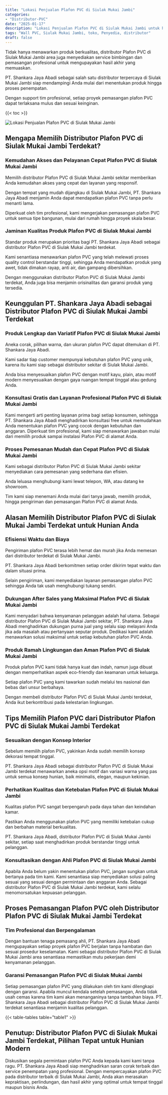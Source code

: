 ```yaml
---
title: "Lokasi Penjualan Plafon PVC di Siulak Mukai Jambi"
categories: 
- "Distributor-PVC"
date: "2025-01-17"
description: "Lokasi Penjualan Plafon PVC di Siulak Mukai Jambi untuk hunian, kantor, dan gerai. Produk berkualitas, pilihan motif, warna elegan, beserta layanan instalasi dikerjakan oleh tenaga ahli berpengalaman dan kepastian resmi!|Servis penyediaan Plafon PVC di Siulak Mukai Jambi untuk kebutuhan rumah, office, atau ritel, beserta produk berkualitas dan instalasi oleh tenaga ahli profesional serta kepastian resmi.|Alternatif Plafon PVC di Siulak Mukai Jambi yang terbukti bagi rumah, perkantoran, serta ritel, bersama material terbaik dan pemasangan oleh tenaga ahli ahli dan garansi resmi.|Distribusi Plafon PVC di Siulak Mukai Jambi untuk hunian, kantor, dan ritel, beserta produk unggulan dan pemasangan oleh teknisi berpengalaman, disertai dengan garansi resmi.}"
tags: "Wall PVC, Siulak Mukai Jambi, toko, Penyedia, distributor"
draft: false
---
```


Tidak hanya menawarkan produk berkualitas, distributor Plafon PVC di Siulak Mukai Jambi area juga menyediakan service bimbingan dan pemasangan profesional untuk mengupayakan hasil akhir yang memuaskan.

PT. Shankara Jaya Abadi sebagai salah satu distributor terpercaya di Siulak Mukai Jambi siap mendampingi Anda mulai dari menentukan produk hingga proses penempatan.

Dengan support tim profesional, setiap proyek pemasangan plafon PVC dapat terlaksana mulus dan sesuai keinginan.

{{< toc >}}

![Lokasi Penjualan Plafon PVC di Siulak Mukai Jambi](/images/Distributor-PVC/Lokasi-Penjualan-Plafon-PVC-di-Siulak-Mukai-Jambi.png)


## Mengapa Memilih Distributor Plafon PVC di Siulak Mukai Jambi Terdekat?

### Kemudahan Akses dan Pelayanan Cepat Plafon PVC di Siulak Mukai Jambi

Memilih distributor Plafon PVC di Siulak Mukai Jambi sekitar memberikan Anda kemudahan akses yang cepat dan layanan yang responsif.

Dengan tempat yang mudah dijangkau di Siulak Mukai Jambi, PT. Shankara Jaya Abadi menjamin Anda dapat mendapatkan plafon PVC tanpa perlu menanti lama.

Diperkuat oleh tim profesional, kami mengerjakan pemasangan plafon PVC untuk semua tipe bangunan, mulai dari rumah hingga proyek skala besar.

### Jaminan Kualitas Produk Plafon PVC di Siulak Mukai Jambi

Standar produk merupakan prioritas bagi PT. Shankara Jaya Abadi sebagai distributor Plafon PVC di Siulak Mukai Jambi terdekat.

Kami senantiasa menawarkan plafon PVC yang telah melewati proses quality control berstandar tinggi, sehingga Anda mendapatkan produk yang awet, tidak dimakan rayap, anti air, dan gampang dibersihkan.

Dengan menggunakan distributor Plafon PVC di Siulak Mukai Jambi terdekat, Anda juga bisa menjamin orisinalitas dan garansi produk yang tersedia.

## Keunggulan PT. Shankara Jaya Abadi sebagai Distributor Plafon PVC di Siulak Mukai Jambi Terdekat

### Produk Lengkap dan Variatif Plafon PVC di Siulak Mukai Jambi

Aneka corak, pilihan warna, dan ukuran plafon PVC dapat ditemukan di PT. Shankara Jaya Abadi.

Kami sadar tiap customer mempunyai kebutuhan plafon PVC yang unik, karena itu kami siap sebagai distributor sekitar di Siulak Mukai Jambi.

Anda bisa menyesuaikan plafon PVC dengan motif kayu, plain, atau motif modern menyesuaikan dengan gaya ruangan tempat tinggal atau gedung Anda.

### Konsultasi Gratis dan Layanan Profesional Plafon PVC di Siulak Mukai Jambi

Kami mengerti arti penting layanan prima bagi setiap konsumen, sehingga PT. Shankara Jaya Abadi menghadirkan konsultasi free untuk memudahkan Anda menentukan plafon PVC yang cocok dengan kebutuhan dan anggaran. Diperkuat tim profesional, kami siap menawarkan jawaban mulai dari memilih produk sampai instalasi Plafon PVC di alamat Anda.

### Proses Pemesanan Mudah dan Cepat Plafon PVC di Siulak Mukai Jambi

Kami sebagai distributor Plafon PVC di Siulak Mukai Jambi sekitar menyediakan cara pemesanan yang sederhana dan efisien.

Anda leluasa menghubungi kami lewat telepon, WA, atau datang ke showroom.

Tim kami siap menemani Anda mulai dari tanya jawab, memilih produk, hingga pengiriman dan pemasangan Plafon PVC di alamat Anda.

## Alasan Memilih Distributor Plafon PVC di Siulak Mukai Jambi Terdekat untuk Hunian Anda

### Efisiensi Waktu dan Biaya

Pengiriman plafon PVC terasa lebih hemat dan murah jika Anda memesan dari distributor terdekat di Siulak Mukai Jambi.

PT. Shankara Jaya Abadi berkomitmen setiap order dikirim tepat waktu dan dalam situasi prima.

Selain pengiriman, kami menyediakan layanan pemasangan plafon PVC sehingga Anda tak usah menghubungi tukang sendiri.

### Dukungan After Sales yang Maksimal Plafon PVC di Siulak Mukai Jambi

Kami menyadari bahwa kenyamanan pelanggan adalah hal utama. Sebagai distributor Plafon PVC di Siulak Mukai Jambi sekitar, PT. Shankara Jaya Abadi menghadirkan dukungan purna jual yang selalu siap melayani Anda jika ada masalah atau pertanyaan seputar produk. Dedikasi kami adalah menawarkan solusi maksimal untuk setiap kebutuhan plafon PVC Anda.

### Produk Ramah Lingkungan dan Aman Plafon PVC di Siulak Mukai Jambi

Produk plafon PVC kami tidak hanya kuat dan indah, namun juga dibuat dengan memperhatikan aspek eco-friendly dan keamanan untuk keluarga.

Setiap plafon PVC yang kami tawarkan sudah melalui tes nasional dan bebas dari unsur berbahaya.

Dengan membeli distributor Plafon PVC di Siulak Mukai Jambi terdekat, Anda ikut berkontribusi pada kelestarian lingkungan.

## Tips Memilih Plafon PVC dari Distributor Plafon PVC di Siulak Mukai Jambi Terdekat

### Sesuaikan dengan Konsep Interior

Sebelum memilih plafon PVC, yakinkan Anda sudah memilih konsep dekorasi tempat tinggal.

PT. Shankara Jaya Abadi sebagai distributor Plafon PVC di Siulak Mukai Jambi terdekat menawarkan aneka opsi motif dan variasi warna yang pas untuk semua konsep hunian, baik minimalis, elegan, maupun kekinian.

### Perhatikan Kualitas dan Ketebalan Plafon PVC di Siulak Mukai Jambi

Kualitas plafon PVC sangat berpengaruh pada daya tahan dan keindahan kamar.

Pastikan Anda menggunakan plafon PVC yang memiliki ketebalan cukup dan berbahan material berkualitas.

PT. Shankara Jaya Abadi, distributor Plafon PVC di Siulak Mukai Jambi sekitar, setiap saat menghadirkan produk berstandar tinggi untuk pelanggan.

### Konsultasikan dengan Ahli Plafon PVC di Siulak Mukai Jambi

Apabila Anda belum yakin menentukan plafon PVC, jangan sungkan untuk bertanya pada tim kami. Kami senantiasa siap menyediakan solusi paling sesuai yang sesuai dengan permintaan dan anggaran Anda. Sebagai distributor Plafon PVC di Siulak Mukai Jambi terdekat, kami selalu menomorsatukan kepuasan pelanggan.

## Proses Pemasangan Plafon PVC oleh Distributor Plafon PVC di Siulak Mukai Jambi Terdekat

### Tim Profesional dan Berpengalaman

Dengan bantuan tenaga pemasang ahli, PT. Shankara Jaya Abadi mengupayakan setiap proyek plafon PVC berjalan tanpa hambatan dan sesuai prosedur keselamatan. Kami sebagai distributor Plafon PVC di Siulak Mukai Jambi area senantiasa memastikan mutu pekerjaan demi kenyamanan pelanggan.

### Garansi Pemasangan Plafon PVC di Siulak Mukai Jambi

Setiap pemasangan plafon PVC yang dilakukan oleh tim kami dilengkapi dengan garansi. Apabila muncul kendala setelah pemasangan, Anda tidak usah cemas karena tim kami akan menanganinya tanpa tambahan biaya. PT. Shankara Jaya Abadi sebagai distributor Plafon PVC di Siulak Mukai Jambi terdekat senantiasa menjamin kualitas pelanggan.

{{< table-tables table="table1" >}}

## Penutup: Distributor Plafon PVC di Siulak Mukai Jambi Terdekat, Pilihan Tepat untuk Hunian Modern

Diskusikan segala permintaan plafon PVC Anda kepada kami kami tanpa ragu. PT. Shankara Jaya Abadi siap menghadirkan saran corak terbaik dan service penempatan yang profesional. Dengan mempercayakan plafon PVC pada distributor terbaik di Siulak Mukai Jambi, Anda akan merasakan kepraktisan, perlindungan, dan hasil akhir yang optimal untuk tempat tinggal maupun bisnis Anda.